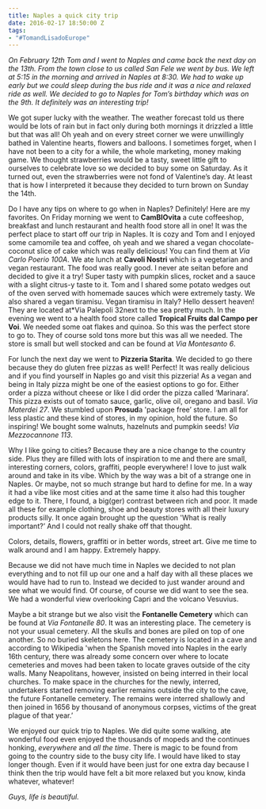 ```yaml
---
title: Naples a quick city trip
date: 2016-02-17 18:50:00 Z
tags:
- "#TomandLisadoEurope"
---
```


*On February 12th Tom and I went to Naples and came back the next day on the 13th. From the town close to us called San Fele we went by bus. We left at 5:15 in the morning and arrived in Naples at 8:30. We had to wake up early but we could sleep during the bus ride and it was a nice and relaxed ride as well. We decided to go to Naples for Tom’s birthday which was on the 9th. It definitely was an interesting trip!*

We got super lucky with the weather. The weather forecast told us there would be lots of rain but in fact only during both mornings it drizzled a little but that was all! Oh yeah and on every street corner we were unwillingly bathed in Valentine hearts, flowers and balloons. I sometimes forget, when I have not been to a city for a while, the whole marketing, money making game. We thought strawberries would be a tasty, sweet little gift to ourselves to celebrate love so we decided to buy some on Saturday. As it turned out, even the strawberries were not fond of Valentine’s day. At least that is how I interpreted it because they decided to turn brown on Sunday the 14th.

Do I have any tips on where to go when in Naples? Definitely! Here are my favorites. On Friday morning we went to **CamBIOvita** a cute coffeeshop, breakfast and lunch restaurant and health food store all in one! It was the perfect place to start off our trip in Naples. It is cozy and Tom and I enjoyed some camomile tea and coffee, oh yeah and we shared a vegan chocolate-coconut slice of cake which was really delicious! You can find them at *Via Carlo Poerio 100A*. We ate lunch at **Cavoli Nostri** which is a vegetarian and vegan restaurant. The food was really good. I never ate seitan before and decided to give it a try! Super tasty with pumpkin slices, rocket and a sauce with a slight citrus-y taste to it. Tom and I shared some potato wedges out of the oven served with homemade sauces which were extremely tasty. We also shared a vegan tiramisu. Vegan tiramisu in Italy? Hello dessert heaven! They are located at\*Via Palepoli 32next to the sea pretty much. In the evening we went to a health food store called **Tropical Fruits dal Campo per Voi**. We needed some oat flakes and quinoa. So this was the perfect store to go to. They of course sold tons more but this was all we needed. The store is small but well stocked and can be found at *Via Montesanto 6*.

For lunch the next day we went to **Pizzeria Starita**. We decided to go there because they do gluten free pizzas as well! Perfect! It was really delicious and if you find yourself in Naples go and visit this pizzeria! As a vegan and being in Italy pizza might be one of the easiest options to go for. Either order a pizza without cheese or like I did order the pizza called ‘Marinara’. This pizza exists out of tomato sauce, garlic, olive oil, oregano and basil. *Via Materdei 27*. We stumbled upon **Prosud**a 'package free’ store. I am all for less plastic and these kind of stores, in my opinion, hold the future. So inspiring! We bought some walnuts, hazelnuts and pumpkin seeds! *Via Mezzocannone 113*.

Why I like going to cities? Because they are a nice change to the country side. Plus they are filled with lots of inspiration to me and there are small, interesting corners, colors, graffiti, people everywhere! I love to just walk around and take in its vibe. Which by the way was a bit of a strange one in Naples. Or maybe, not so much strange but hard to define for me. In a way it had a vibe like most cities and at the same time it also had this tougher edge to it. There, I found, a big(ger) contrast between rich and poor. It made all these for example clothing, shoe and beauty stores with all their luxury products silly. It once again brought up the question 'What is really important?’ And I could not really shake off that thought.

Colors, details, flowers, graffiti or in better words, street art. Give me time to walk around and I am happy. Extremely happy.

Because we did not have much time in Naples we decided to not plan everything and to not fill up our one and a half day with all these places we would have had to run to. Instead we decided to just wander around and see what we would find. Of course, of course we did want to see the sea. We had a wonderful view overlooking Capri and the volcano Vesuvius.

Maybe a bit strange but we also visit the **Fontanelle Cemetery** which can be found at *Via Fontanelle 80*. It was an interesting place. The cemetery is not your usual cemetery. All the skulls and bones are piled on top of one another. So no buried skeletons here. The cemetery is located in a cave and according to Wikipedia 'when the Spanish moved into Naples in the early 16th century, there was already some concern over where to locate cemeteries and moves had been taken to locate graves outside of the city walls. Many Neapolitans, however, insisted on being interred in their local churches. To make space in the churches for the newly, interred, undertakers started removing earlier remains outside the city to the cave, the future Fontanelle cemetery. The remains were interred shallowly and then joined in 1656 by thousand of anonymous corpses, victims of the great plague of that year.’

We enjoyed our quick trip to Naples. We did quite some walking, ate wonderful food even enjoyed the thousands of mopeds and the continues honking, *everywhere* and *all the time*. There is magic to be found from going to the country side to the busy city life. I would have liked to stay longer though. Even if it would have been just for one extra day because I think then the trip would have felt a bit more relaxed but you know, kinda whatever, whatever!

*Guys, life is beautiful.*